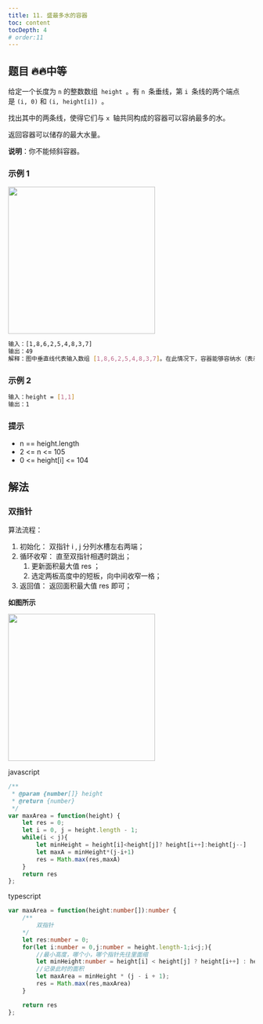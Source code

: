 ```yaml
---
title: 11. 盛最多水的容器
toc: content
tocDepth: 4
# order:11
---
```


## 题目 🔥🔥中等
给定一个长度为 `n` 的整数数组` height `。有 `n `条垂线，第 `i `条线的两个端点是 `(i, 0)` 和 `(i, height[i]) `。

找出其中的两条线，使得它们与 `x `轴共同构成的容器可以容纳最多的水。

返回容器可以储存的最大水量。

**说明**：你不能倾斜容器。

### 示例 1
<img src='https://aliyun-lc-upload.oss-cn-hangzhou.aliyuncs.com/aliyun-lc-upload/uploads/2018/07/25/question_11.jpg' width='300px'>

```bash
输入：[1,8,6,2,5,4,8,3,7]
输出：49 
解释：图中垂直线代表输入数组 [1,8,6,2,5,4,8,3,7]。在此情况下，容器能够容纳水（表示为蓝色部分）的最大值为 49。
```

### 示例 2
```bash
输入：height = [1,1]
输出：1
```

### 提示

- n == height.length
- 2 <= n <= 105
- 0 <= height[i] <= 104

## 解法

### 双指针
算法流程：
1. 初始化： 双指针 i , j 分列水槽左右两端；
2. 循环收窄： 直至双指针相遇时跳出；
    1. 更新面积最大值 res ；
    2. 选定两板高度中的短板，向中间收窄一格；
3. 返回值： 返回面积最大值 res 即可；

**如图所示**

<img src='https://pic.leetcode-cn.com/1628780627-VtSmcP-Picture0.png' width='300px'>

javascript
```js
/**
 * @param {number[]} height
 * @return {number}
 */
var maxArea = function(height) {
    let res = 0;
    let i = 0, j = height.length - 1;
    while(i < j){
        let minHeight = height[i]<height[j]? height[i++]:height[j--]
        let maxA = minHeight*(j-i+1)
        res = Math.max(res,maxA)
    }
    return res
};

```

typescript
```ts
var maxArea = function(height:number[]):number {
    /**
        双指针
    */
    let res:number = 0;
    for(let i:number = 0,j:number = height.length-1;i<j;){
        //最小高度，哪个小，哪个指针先往里面缩
        let minHeight:number = height[i] < height[j] ? height[i++] : height[j--];
        //记录此时的面积
        let maxArea = minHeight * (j - i + 1);
        res = Math.max(res,maxArea)
    }

    return res
};
```